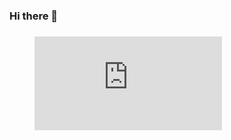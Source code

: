 ### Hi there 👋
### <figure><embed src="https://wakatime.com/share/@85acdb22-40e6-4d58-a20e-fdc8783c9e96/e46f2cbc-1c9d-4108-b7c0-633fdff588ac.svg"></embed></figure>

<!--
**JosephCottingham/JosephCottingham** is a ✨ _special_ ✨ repository because its `README.md` (this file) appears on your GitHub profile.

Here are some ideas to get you started:

- 🔭 I’m currently working on ...
- 🌱 I’m currently learning ...
- 👯 I’m looking to collaborate on ...
- 🤔 I’m looking for help with ...
- 💬 Ask me about ...
- 📫 How to reach me: ...
- 😄 Pronouns: ...
- ⚡ Fun fact: ...
-->
